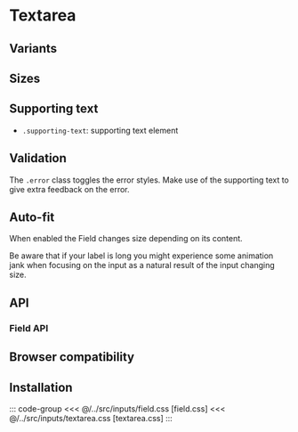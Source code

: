 <script setup>
	import Example from "../../.vitepress/theme/app/components/Example.vue"
	import Baseline from "../../.vitepress/theme/app/components/Baseline.vue"
  import Alert from "../../.vitepress/theme/app/components/Alert.vue";

</script>

# Textarea

## Variants

<Example row>
<template #example>
<div class="field">
    <textarea  placeholder="Default"></textarea>
  </div>

  <div class="field filled">
    <textarea placeholder="Filled"></textarea>
  </div>
</template>
<template #code>

```html
<div class="field">
  <textarea placeholder="Default"></textarea>
</div>

<div class="field filled">
  <textarea placeholder="Filled"></textarea>
</div>
```

</template>
</Example>

## Sizes

<Example row>
<template #example>
<label class="field small">
  <span class="label">Small outlined</span>
  <textarea placeholder="Placeholder"></textarea>
</label>

<label class="field small filled">
  <span class="label">Small filled</span>
  <textarea placeholder="Placeholder"></textarea>
</label>
</template>
<template #code>

```html{1}
<label class="field small">
  <!--  -->
</label>
```

</template>
</Example>

<!-- TODO -->

## Supporting text

- `.supporting-text`: supporting text element

<Example row>
<template #example>
<label class="field">
  <span class="label">Label</span>
    <textarea  placeholder="Default"></textarea>
    <span class="supporting-text">Supporting text</span>
  </label>

  <label class="field filled">
    <span class="label">Label</span>
    <textarea placeholder="Filled"></textarea>
    <span class="supporting-text">Supporting text</span>
  </label>
</template>
<template #code>

```html{2,4}
<label class="field">
  <span class="label">Label</span>
  <textarea placeholder="Placeholder text"></textarea>
  <span class="supporting-text">Supporting text</span>
</label>
```

</template>
</Example>

## Validation

The `.error` class toggles the error styles. Make use of the supporting text to give extra feedback on the error.

<Example row>
<template #example>
<label class="field error">
	<span class="label">Label</span>
  <textarea  placeholder="Default"></textarea>
	<span class="supporting-text">Only double-negatives are allowed.</span>
</label>

<label class="field error filled">
	<span class="label">Label</span>
  <textarea  placeholder="Filled"></textarea>
	<span class="supporting-text">Only letters from the first half of the alphabet are allowed.</span>
</label>
</template>
<template #code>

```html{1}
<label class="field error">
  <span class="label">Label</span>
  <textarea  placeholder="Placeholder"></textarea>
  <span class="supporting-text">Supporting text</span>
</label>
```

</template>
</Example>

## Auto-fit

When enabled the Field changes size depending on its content.

<div class="not-rich-text">
<Alert title="Auto-fit + labels" severity="warning">
	Be aware that if your label is long you might experience some animation jank when focusing on the input as a natural result of the input changing size.
</Alert>
</div>

<Example row>
<template #example>
<label class="field auto-fit">
<span class="label">Auto-fit</span>
	<textarea placeholder="Auto-fit"></textarea>
</label>
</template>
<template #code>

```html{1}
<label class="field auto-fit">
  <!--  -->
</label>
```

</template>
</Example>

## API

### Field API

<!--@include: ./field-api.md -->

## Browser compatibility

<Baseline :ids="['field-sizing','datalist','light-dark', 'color-mix']" />

## Installation

::: code-group
<<< @/../src/inputs/field.css [field.css]
<<< @/../src/inputs/textarea.css [textarea.css]
:::
